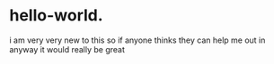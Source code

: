 # hello-world.
i am very very new to this so if anyone thinks they can help me out in anyway it would really be great
